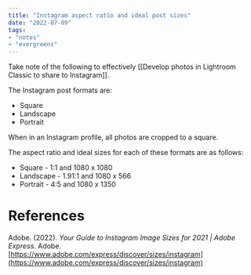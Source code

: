 ```yaml
---
title: "Instagram aspect ratio and ideal post sizes"
date: "2022-07-09"
tags:
- "notes"
- "evergreens"
---
```


Take note of the following to effectively [[Develop photos in Lightroom Classic to share to Instagram]].

The Instagram post formats are:
- Square
- Landscape
- Portrait

When in an Instagram profile, all photos are cropped to a square.

The aspect ratio and ideal sizes for each of these formats are as follows:
- Square - 1:1 and 1080 x 1080
- Landscape - 1.91:1 and 1080 x 566
- Portrait - 4:5 and 1080 x 1350

# References

Adobe. (2022). _Your Guide to Instagram Image Sizes for 2021 | Adobe Express_. Adobe. [https://www.adobe.com/express/discover/sizes/instagram](https://www.adobe.com/express/discover/sizes/instagram)